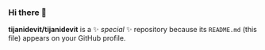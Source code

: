 ### Hi there 👋

**tijanidevit/tijanidevit** is a ✨ _special_ ✨ repository because its `README.md` (this file) appears on your GitHub profile.


<!--
**tijanidevit/tijanidevit** is a ✨ _special_ ✨ repository because its `README.md` (this file) appears on your GitHub profile.

Here are some ideas to get you started:

- 🔭 I’m currently working on ...
- 🌱 I’m currently learning ...
- 👯 I’m looking to collaborate on ...
- 🤔 I’m looking for help with ...
- 💬 Ask me about ...
- 📫 How to reach me: ...
- 😄 Pronouns: ...
- ⚡ Fun fact: ...
-->
